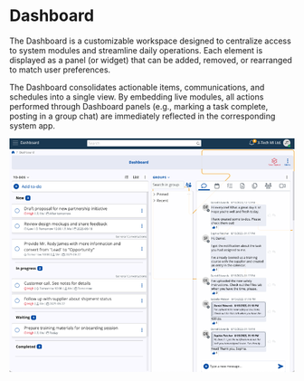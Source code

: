 # Dashboard

The Dashboard is a customizable workspace designed to centralize access to system modules and streamline daily operations. Each element is displayed as a panel (or widget) that can be added, removed, or rearranged to match user preferences.

The Dashboard consolidates actionable items, communications, and schedules into a single view. By embedding live modules, all actions performed through Dashboard panels (e.g., marking a task complete, posting in a group chat) are immediately reflected in the corresponding system app.

![pictures](pictures/dashboard_v26.png)
